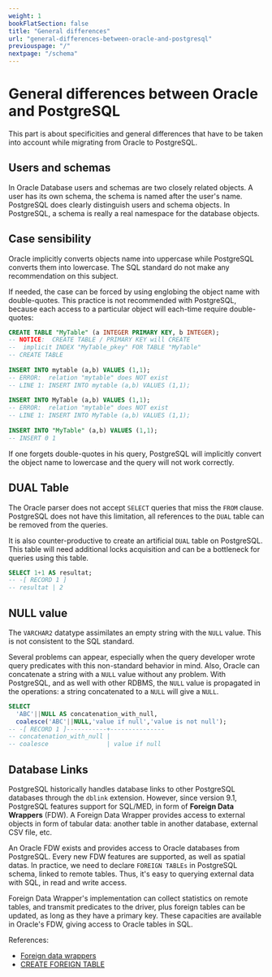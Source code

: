 ```yaml
---
weight: 1
bookFlatSection: false
title: "General differences"
url: "general-differences-between-oracle-and-postgresql"
previouspage: "/"
nextpage: "/schema"
---
```


# General differences between Oracle and PostgreSQL

This part is about specificities and general differences that have to be taken 
into account while migrating from Oracle to PostgreSQL. 

## Users and schemas

In Oracle Database users and schemas are two closely related objects. A user has 
its own schema, the schema is named after the user's name. PostgreSQL does clearly 
distinguish users and schema objects. In PostgreSQL, a schema is really a real 
namespace for the database objects.

## Case sensibility

Oracle implicitly converts objects name into uppercase while PostgreSQL converts 
them into lowercase. The SQL standard do not make any recommendation on this subject.

If needed, the case can be forced by using englobing the object name with 
double-quotes. This practice is not recommended with PostgreSQL, because each access
to a particular object will each-time require double-quotes:

```sql
CREATE TABLE "MyTable" (a INTEGER PRIMARY KEY, b INTEGER);
-- NOTICE:  CREATE TABLE / PRIMARY KEY will CREATE 
--  implicit INDEX "MyTable_pkey" FOR TABLE "MyTable"
-- CREATE TABLE
 
INSERT INTO mytable (a,b) VALUES (1,1);
-- ERROR:  relation "mytable" does NOT exist
-- LINE 1: INSERT INTO mytable (a,b) VALUES (1,1);
 
INSERT INTO MyTable (a,b) VALUES (1,1);
-- ERROR:  relation "mytable" does NOT exist
-- LINE 1: INSERT INTO MyTable (a,b) VALUES (1,1);
 
INSERT INTO "MyTable" (a,b) VALUES (1,1);
-- INSERT 0 1
```

If one forgets double-quotes in his query, PostgreSQL will implicitly convert 
the object name to lowercase and the query will not work correctly. 

## DUAL Table

The Oracle parser does not accept `SELECT` queries that miss the `FROM` clause. 
PostgreSQL does not have this limitation, all references to the `DUAL` table 
can be removed from the queries.

It is also counter-productive to create an artificial `DUAL` table on PostgreSQL. 
This table will need additional locks acquisition and can be a bottleneck for 
queries using this table. 

```sql
SELECT 1+1 AS resultat;
-- -[ RECORD 1 ]
-- resultat | 2
```

## NULL value

The `VARCHAR2` datatype assimilates an empty string with the `NULL` value.
This is not consistent to the SQL standard. 

Several problems can appear, especially when the query developer wrote query 
predicates with this non-standard behavior in mind. Also, Oracle can concatenate 
a string with a `NULL` value without any problem. With PostgreSQL, and as well with 
other RDBMS, the `NULL` value is propagated in the operations: a string concatenated 
to a `NULL` will give a `NULL`. 

```sql
SELECT 
  'ABC'||NULL AS concatenation_with_null, 
  coalesce('ABC'||NULL,'value if null','value is not null');
-- -[ RECORD 1 ]-----------+---------------
-- concatenation_with_null | 
-- coalesce                | value if null
```

## Database Links

PostgreSQL historically handles database links to other PostgreSQL databases
through the `dblink` extension. However, since version 9.1, PostgreSQL features
support for SQL/MED, in form of **Foreign Data Wrappers** (FDW). A Foreign Data 
Wrapper provides access to external objects in form of tabular data: another 
table in another database, external CSV file, etc. 

An Oracle FDW exists and provides access to Oracle databases from PostgreSQL.
Every new FDW features are supported, as well as spatial datas. In practice, we
need to declare `FOREIGN TABLEs` in PostgreSQL schema, linked to remote tables.
Thus, it's easy to querying external data with SQL, in read and write access.

Foreign Data Wrapper's implementation can collect statistics on remote tables,
and transmit predicates to the driver, plus foreign tables can be updated, as 
long as they have a primary key. These capacities are available in Oracle's FDW, 
giving access to Oracle tables in SQL.

References: 

* [Foreign data wrappers](https://wiki.postgresql.org/wiki/Foreign_data_wrappers)
* [CREATE FOREIGN TABLE](https://www.postgresql.org/docs/current/sql-createforeigntable.html)
